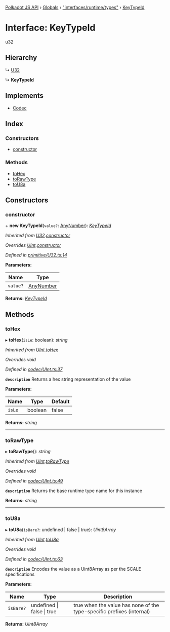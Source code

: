 [Polkadot JS API](../README.md) › [Globals](../globals.md) › ["interfaces/runtime/types"](../modules/_interfaces_runtime_types_.md) › [KeyTypeId](_interfaces_runtime_types_.keytypeid.md)

# Interface: KeyTypeId

u32

## Hierarchy

  ↳ [U32](../classes/_primitive_u32_.u32.md)

  ↳ **KeyTypeId**

## Implements

* [Codec](_types_.codec.md)

## Index

### Constructors

* [constructor](_interfaces_runtime_types_.keytypeid.md#constructor)

### Methods

* [toHex](_interfaces_runtime_types_.keytypeid.md#tohex)
* [toRawType](_interfaces_runtime_types_.keytypeid.md#torawtype)
* [toU8a](_interfaces_runtime_types_.keytypeid.md#tou8a)

## Constructors

###  constructor

\+ **new KeyTypeId**(`value?`: [AnyNumber](../modules/_types_.md#anynumber)): *[KeyTypeId](_interfaces_runtime_types_.keytypeid.md)*

*Inherited from [U32](../classes/_primitive_u32_.u32.md).[constructor](../classes/_primitive_u32_.u32.md#constructor)*

*Overrides [UInt](../classes/_codec_uint_.uint.md).[constructor](../classes/_codec_uint_.uint.md#constructor)*

*Defined in [primitive/U32.ts:14](https://github.com/polkadot-js/api/blob/de395c7053/packages/types/src/primitive/U32.ts#L14)*

**Parameters:**

Name | Type |
------ | ------ |
`value?` | [AnyNumber](../modules/_types_.md#anynumber) |

**Returns:** *[KeyTypeId](_interfaces_runtime_types_.keytypeid.md)*

## Methods

###  toHex

▸ **toHex**(`isLe`: boolean): *string*

*Inherited from [UInt](../classes/_codec_uint_.uint.md).[toHex](../classes/_codec_uint_.uint.md#tohex)*

*Overrides void*

*Defined in [codec/UInt.ts:37](https://github.com/polkadot-js/api/blob/de395c7053/packages/types/src/codec/UInt.ts#L37)*

**`description`** Returns a hex string representation of the value

**Parameters:**

Name | Type | Default |
------ | ------ | ------ |
`isLe` | boolean | false |

**Returns:** *string*

___

###  toRawType

▸ **toRawType**(): *string*

*Inherited from [UInt](../classes/_codec_uint_.uint.md).[toRawType](../classes/_codec_uint_.uint.md#torawtype)*

*Overrides void*

*Defined in [codec/UInt.ts:49](https://github.com/polkadot-js/api/blob/de395c7053/packages/types/src/codec/UInt.ts#L49)*

**`description`** Returns the base runtime type name for this instance

**Returns:** *string*

___

###  toU8a

▸ **toU8a**(`isBare?`: undefined | false | true): *Uint8Array*

*Inherited from [UInt](../classes/_codec_uint_.uint.md).[toU8a](../classes/_codec_uint_.uint.md#tou8a)*

*Overrides void*

*Defined in [codec/UInt.ts:63](https://github.com/polkadot-js/api/blob/de395c7053/packages/types/src/codec/UInt.ts#L63)*

**`description`** Encodes the value as a Uint8Array as per the SCALE specifications

**Parameters:**

Name | Type | Description |
------ | ------ | ------ |
`isBare?` | undefined &#124; false &#124; true | true when the value has none of the type-specific prefixes (internal)  |

**Returns:** *Uint8Array*
